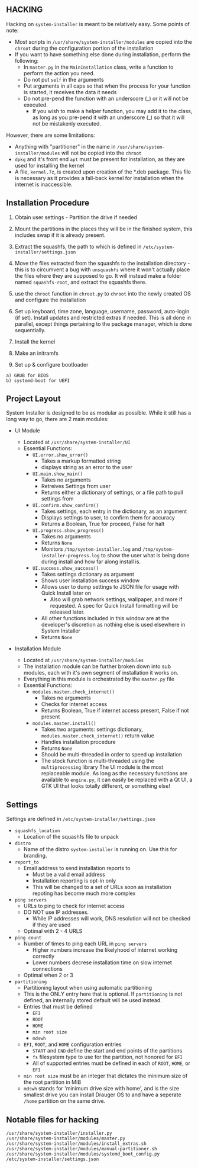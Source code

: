 HACKING
---

Hacking on `system-installer` is meant to be relatively easy. Some points of note:

 * Most scripts in `/usr/share/system-installer/modules` are copied into the `chroot` during the configuration portion of the installation
 * If you want to have something else done during installation, perform the following:
   * In `master.py` in the `MainInstallation` class, write a function to perform the action you need.
   * Do not put `self` in  the arguments
   * Put arguments in all caps so that when the process for your function is started, it receives the data it needs
   * Do not pre-pend the function with an underscore (_) or it will not be executed.
     * If you wish to make a helper function, you may add it to the class, as long as you pre-pend it with an underscore (_) so that it will not be mistakenly executed.


However, there are some limitations:

 * Anything with "partitioner" in the name in `/usr/share/system-installer/modules` will not be copied into the `chroot`
 * `dpkg` and it's front end `apt` must be present for installation, as they are used for installing the kernel
 * A file, `kernel.7z`, is created upon creation of the *.deb package. This file is necessary as it provides a fall-back kernel for installation when the internet is inaccessible.


Installation Procedure
---
  1. Obtain user settings - Partition the drive if needed

  2. Mount the partitions in the places they will be in the finished system, this includes swap if it is already present.

  3. Extract the squashfs, the path to which is defined in `/etc/system-installer/settings.json`

  4. Move the files extracted from the squashfs to the installation directory - this is to circumvent a bug with `unsquashfs` where it won't actually place the files where they are supposed to go. It will instead make a folder named `squashfs-root`, and extract the squashfs there.

  5. use the `chroot` function in `chroot.py` to `chroot` into the newly created OS and configure the installation

  6. Set up keyboard, time zone, language, username, password, auto-login (if set). Install updates and restricted extras if needed. This is all done in parallel, except things pertaining to the package manager, which is done sequentially.

  7. Install the kernel

  8. Make an initramfs

  9. Set up & configure bootloader

    a) GRUB for BIOS
    b) systemd-boot for UEFI


Project Layout
---

System Installer is designed to be as modular as possible. While it still has a long way to go, there are 2 main modules:

- UI Module
 	- Located at `/usr/share/system-installer/UI`
 	- Essential Functions:
 		- `UI.error.show_error()`
 			- Takes a markup formatted string
 			- displays string as an error to the user
 		- `UI.main.show_main()`
 			- Takes no arguments
 			- Retreives Settings from user
 			- Returns either a dictionary of settings, or a file path to pull settings from
 		- `UI.confirm.show_confirm()`
 			- Takes settings, each entry in the dictionary, as an argument
 			- Displays settings to user, to confirm them for accuracy
 			- Returns a Boolean, True for proceed, False for halt
 		- `UI.progress.show_progress()`
 			- Takes no arguments
 			- Returns `None`
 			- Monitors `/tmp/system-installer.log` and `/tmp/system-installer-progress.log` to show the user what is being done during install and how far along install is.
 		- `UI.success.show_success()`
 			- Takes settings dictionary as argument
 			- Shows user installation success window
 			- Allows user to dump settings to JSON file for usage with Quick Install later on
 				- Also will grab network settings, wallpaper, and more if requested. A spec for Quick Install formatting will be released later.
 			- All other functions included in this window are at the developer's discretion as nothing else is used elsewhere in System Installer
 			- Returns `None`

- Installation Module
	- Located at `/usr/share/system-installer/modules`
	- The installation module can be further broken down into sub modules, each with it's own segment of installation it works on.
	- Everything in this module is orchestrated by the `master.py` file
	- Essential Functions:
		- `modules.master.check_internet()`
			- Takes no arguments
			- Checks for internet access
			- Returns Boolean, True if internet access present, False if not present
		- `modules.master.install()`
			- Takes two arguments: settings dictionary, `modules.master.check_internet()` return value
			- Handles installation procedure
			- Returns `None`
			- Should be multi-threaded in order to speed up installation
			- The stock function is multi-threaded using the `multiprocessing` library
The UI module is the most replaceable module. As long as the necessary functions are available to `engine.py`, it can easily be replaced with a Qt UI, a GTK UI that looks totally different, or something else!


Settings
---

Settings are defined in `/etc/system-installer/settings.json`

 - `squashfs_location`
   - Location of the squashfs file to unpack
 - `distro`
   - Name of the distro `system-installer` is running on. Use this for branding.
 - `report_to`
   - Email address to send installation reports to
     - Must be a valid email address
     - Installation reporting is opt-in only
     - This will be changed to a set of URLs soon as installation repoting has become much more complex
 - `ping servers`
   - URLs to ping to check for internet access
   - DO NOT use IP addresses.
     - While IP addresses will work, DNS resolution will not be checked if they are used
   - Optimal with 2 - 4 URLS
 - `ping count`
   - Number of times to ping each URL in `ping servers`
     - Higher numbers increase the likelyhood of internet working correctly
     - Lower numbers decrese installation time on slow internet connections
   - Optimal when 2 or 3
 - `partitioning`
   - Partitioning layout when using automatic partitioning
   - This is the ONLY entry here that is optional. If `partitioning` is not defined, an internally stored default will be used instead.
   - Entries that must be defined
     - `EFI`
     - `ROOT`
     - `HOME`
     - `min root size`
     - `mdswh`
   - `EFI`, `ROOT`, and `HOME` configuration entries
     - `START` and `END` define the start and end points of the partitions
     - `fs` filesystem type to use for the partition, not honored for `EFI`
     - All of supported entries must be defined in each of `ROOT`, `HOME`, or `EFI`
   - `min root size` must be an integer that dictates the minimum size of the root partition in MiB
   - `mdswh` stands for 'minimum drive size with home', and is the size smallest drive you can install Drauger OS to and have a seperate `/home` partition on the same drive.

Notable files for hacking
---

```
/usr/share/system-installer/installer.py
/usr/share/system-installer/modules/master.py
/usr/share/system-installer/modules/install_extras.sh
/usr/share/system-installer/modules/manual-partitioner.sh
/usr/share/system-installer/modules/systemd_boot_config.py
/etc/system-installer/settings.json

```
